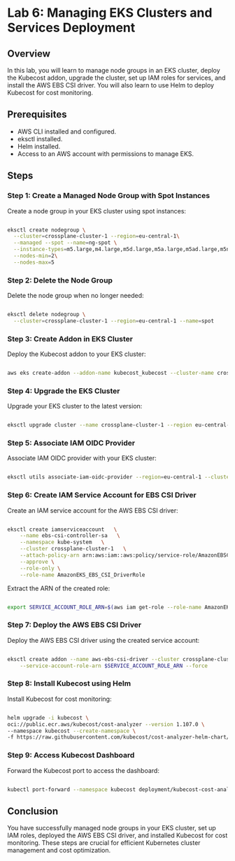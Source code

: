 
# Lab 6: Managing EKS Clusters and Services Deployment

## Overview

In this lab, you will learn to manage node groups in an EKS cluster, deploy the Kubecost addon, upgrade the cluster, set up IAM roles for services, and install the AWS EBS CSI driver. You will also learn to use Helm to deploy Kubecost for cost monitoring.

## Prerequisites

-   AWS CLI installed and configured.
-   eksctl installed.
-   Helm installed.
-   Access to an AWS account with permissions to manage EKS.

## Steps

### Step 1: Create a Managed Node Group with Spot Instances

Create a node group in your EKS cluster using spot instances:

```bash

eksctl create nodegroup \
  --cluster=crossplane-cluster-1 --region=eu-central-1\
  --managed --spot --name=ng-spot \
  --instance-types=m5.large,m4.large,m5d.large,m5a.large,m5ad.large,m5n.large,m5dn.large\
  --nodes-min=2\
  --nodes-max=5
```

### Step 2: Delete the Node Group

Delete the node group when no longer needed:

```bash

eksctl delete nodegroup \
  --cluster=crossplane-cluster-1 --region=eu-central-1 --name=spot
```

### Step 3: Create Addon in EKS Cluster

Deploy the Kubecost addon to your EKS cluster:

```bash

aws eks create-addon --addon-name kubecost_kubecost --cluster-name crossplane-cluster-1 --region eu-central-1
```

### Step 4: Upgrade the EKS Cluster

Upgrade your EKS cluster to the latest version:

```bash

eksctl upgrade cluster --name crossplane-cluster-1 --region eu-central-1
```

### Step 5: Associate IAM OIDC Provider

Associate IAM OIDC provider with your EKS cluster:

```bash

eksctl utils associate-iam-oidc-provider --region=eu-central-1 --cluster=crossplane-cluster-1 --approve
```

### Step 6: Create IAM Service Account for EBS CSI Driver

Create an IAM service account for the AWS EBS CSI driver:

```bash

eksctl create iamserviceaccount   \
    --name ebs-csi-controller-sa   \
    --namespace kube-system   \
    --cluster crossplane-cluster-1   \
    --attach-policy-arn arn:aws:iam::aws:policy/service-role/AmazonEBSCSIDriverPolicy  \
    --approve \
    --role-only \
    --role-name AmazonEKS_EBS_CSI_DriverRole
```

Extract the ARN of the created role:

```bash

export SERVICE_ACCOUNT_ROLE_ARN=$(aws iam get-role --role-name AmazonEKS_EBS_CSI_DriverRole --output json | jq -r '.Role.Arn')
```

### Step 7: Deploy the AWS EBS CSI Driver

Deploy the AWS EBS CSI driver using the created service account:

```bash

eksctl create addon --name aws-ebs-csi-driver --cluster crossplane-cluster-1 \
    --service-account-role-arn $SERVICE_ACCOUNT_ROLE_ARN --force
```

### Step 8: Install Kubecost using Helm

Install Kubecost for cost monitoring:

```bash

helm upgrade -i kubecost \
oci://public.ecr.aws/kubecost/cost-analyzer --version 1.107.0 \
--namespace kubecost --create-namespace \
-f https://raw.githubusercontent.com/kubecost/cost-analyzer-helm-chart/develop/cost-analyzer/values-eks-cost-monitoring.yaml
``` 

### Step 9: Access Kubecost Dashboard

Forward the Kubecost port to access the dashboard:

```bash

kubectl port-forward --namespace kubecost deployment/kubecost-cost-analyzer 9090
```

## Conclusion

You have successfully managed node groups in your EKS cluster, set up IAM roles, deployed the AWS EBS CSI driver, and installed Kubecost for cost monitoring. These steps are crucial for efficient Kubernetes cluster management and cost optimization.
